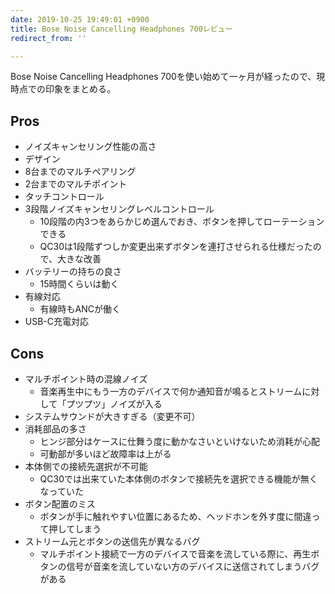 ```yaml
---
date: 2019-10-25 19:49:01 +0900
title: Bose Noise Cancelling Headphones 700レビュー
redirect_from: ''

---
```

Bose Noise Cancelling Headphones 700を使い始めて一ヶ月が経ったので、現時点での印象をまとめる。

## Pros

* ノイズキャンセリング性能の高さ
* デザイン
* 8台までのマルチペアリング
* 2台までのマルチポイント
* タッチコントロール
* 3段階ノイズキャンセリングレベルコントロール
  * 10段階の内3つをあらかじめ選んでおき、ボタンを押してローテーションできる
  * QC30は1段階ずつしか変更出来ずボタンを連打させられる仕様だったので、大きな改善
* バッテリーの持ちの良さ
  * 15時間くらいは動く
* 有線対応
  * 有線時もANCが働く
* USB-C充電対応

## Cons

* マルチポイント時の混線ノイズ
  * 音楽再生中にもう一方のデバイスで何か通知音が鳴るとストリームに対して「プツプツ」ノイズが入る
* システムサウンドが大きすぎる（変更不可）
* 消耗部品の多さ
  * ヒンジ部分はケースに仕舞う度に動かなさいといけないため消耗が心配
  * 可動部が多いほど故障率は上がる
* 本体側での接続先選択が不可能
  * QC30では出来ていた本体側のボタンで接続先を選択できる機能が無くなっていた
* ボタン配置のミス
  * ボタンが手に触れやすい位置にあるため、ヘッドホンを外す度に間違って押してしまう
* ストリーム元とボタンの送信先が異なるバグ
  * マルチポイント接続で一方のデバイスで音楽を流している際に、再生ボタンの信号が音楽を流していない方のデバイスに送信されてしまうバグがある